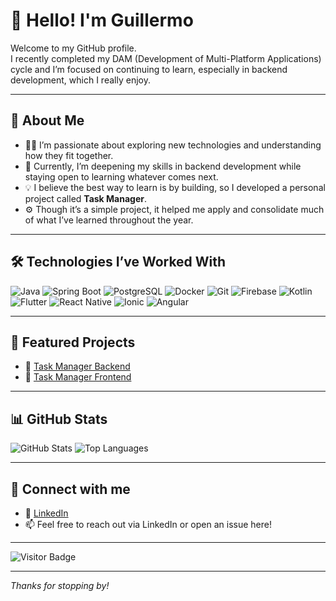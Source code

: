 # 👋 Hello! I'm Guillermo

Welcome to my GitHub profile.  
I recently completed my DAM (Development of Multi-Platform Applications) cycle and I’m focused on continuing to learn, especially in backend development, which I really enjoy.

---

## 🚀 About Me

- 🧑‍💻 I’m passionate about exploring new technologies and understanding how they fit together.
- 🌱 Currently, I’m deepening my skills in backend development while staying open to learning whatever comes next.
- 💡 I believe the best way to learn is by building, so I developed a personal project called **Task Manager**.
- ⚙️ Though it’s a simple project, it helped me apply and consolidate much of what I’ve learned throughout the year.

---

## 🛠️ Technologies I’ve Worked With

![Java](https://img.shields.io/badge/Java-ED8B00?style=flat&logo=java&logoColor=white)
![Spring Boot](https://img.shields.io/badge/Spring_Boot-6DB33F?style=flat&logo=spring-boot&logoColor=white)
![PostgreSQL](https://img.shields.io/badge/PostgreSQL-336791?style=flat&logo=postgresql&logoColor=white)
![Docker](https://img.shields.io/badge/Docker-2496ED?style=flat&logo=docker&logoColor=white)
![Git](https://img.shields.io/badge/Git-F05032?style=flat&logo=git&logoColor=white)
![Firebase](https://img.shields.io/badge/Firebase-FFCA28?style=flat&logo=firebase&logoColor=black)
![Kotlin](https://img.shields.io/badge/Kotlin-0095D5?style=flat&logo=kotlin&logoColor=white)
![Flutter](https://img.shields.io/badge/Flutter-02569B?style=flat&logo=flutter&logoColor=white)
![React Native](https://img.shields.io/badge/React_Native-20232A?style=flat&logo=react&logoColor=61DAFB)
![Ionic](https://img.shields.io/badge/Ionic-3880FF?style=flat&logo=ionic&logoColor=white)
![Angular](https://img.shields.io/badge/Angular-DD0031?style=flat&logo=angular&logoColor=white)

---

## 📂 Featured Projects

- 🔧 [Task Manager Backend](https://github.com/Guillermorl9/task-manager-backend)  
- 🎨 [Task Manager Frontend](https://github.com/Guillermorl9/task-manager-frontend)

---

## 📊 GitHub Stats

![GitHub Stats](https://github-readme-stats.vercel.app/api?username=Guillermorl9&show_icons=true&theme=tokyonight)
![Top Languages](https://github-readme-stats.vercel.app/api/top-langs/?username=Guillermorl9&layout=compact&theme=tokyonight)

---

## 🔗 Connect with me

- 💼 [LinkedIn](https://www.linkedin.com/in/tuusuario)
- 📫 Feel free to reach out via LinkedIn or open an issue here!

---

![Visitor Badge](https://komarev.com/ghpvc/?username=Guillermorl9&label=Profile+views&color=0e75b6&style=flat)

---

_Thanks for stopping by!_
